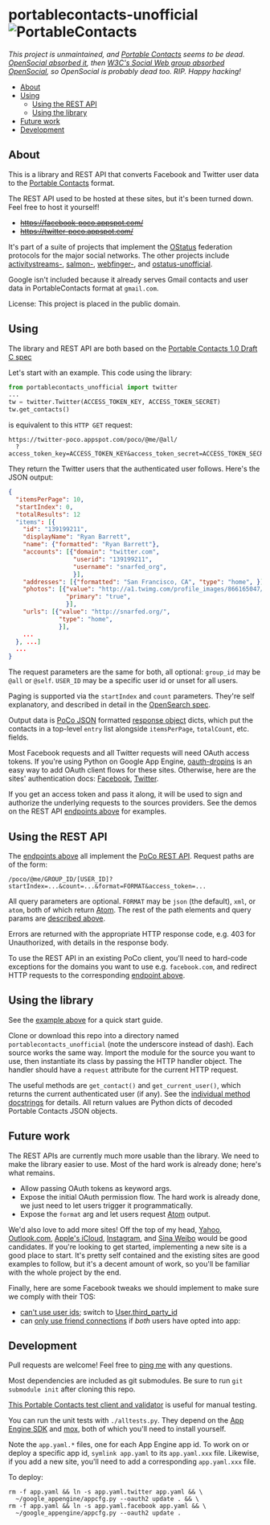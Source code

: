 portablecontacts-unofficial ![PortableContacts](https://raw.github.com/snarfed/portablecontacts-unofficial/master/static/logo.jpg)
===

_This project is unmaintained, and [Portable Contacts](https://en.wikipedia.org/wiki/Portable_Contacts) seems to be dead. [OpenSocial absorbed it](https://en.wikipedia.org/wiki/OpenSocial#mw-content-text), then [W3C's Social Web group absorbed OpenSocial](https://www.w3.org/blog/2014/12/opensocial-foundation-moves-standards-work-to-w3c-social-web-activity/), so OpenSocial is probably dead too. RIP. Happy hacking!_


  * [About](#about)
  * [Using](#using)
    * [Using the REST API](#using-the-REST-API)
    * [Using the library](#using-the-library)
  * [Future work](#future-work)
  * [Development](#development)


About
---

This is a library and REST API that converts Facebook and Twitter user data to the [Portable Contacts](http://portablecontacts.net/) format.

The REST API used to be hosted at these sites, but it's been turned down. Feel free to host it yourself!

* ~~https://facebook-poco.appspot.com/~~
* ~~https://twitter-poco.appspot.com/~~

It's part of a suite of projects that implement the [OStatus](http://ostatus.org/) federation protocols for the major social networks. The other projects include [activitystreams-](https://github.com/snarfed/activitystreams-unofficial), [salmon-](https://github.com/snarfed/salmon-unofficial), [webfinger-](https://github.com/snarfed/webfinger-unofficial), and [ostatus-unofficial](https://github.com/snarfed/ostatus-unofficial).

Google isn't included because it already serves Gmail contacts and user data in PortableContacts format at `gmail.com`.

License: This project is placed in the public domain.


Using
---

The library and REST API are both based on the [Portable Contacts 1.0 Draft C spec](http://portablecontacts.net/draft-spec.html)

Let's start with an example. This code using the library:

```python
from portablecontacts_unofficial import twitter
...
tw = twitter.Twitter(ACCESS_TOKEN_KEY, ACCESS_TOKEN_SECRET)
tw.get_contacts()
```

is equivalent to this `HTTP GET` request:

```
https://twitter-poco.appspot.com/poco/@me/@all/
  ?access_token_key=ACCESS_TOKEN_KEY&access_token_secret=ACCESS_TOKEN_SECRET
```

They return the Twitter users that the authenticated user follows. Here's the JSON output:

```json
{
  "itemsPerPage": 10,
  "startIndex": 0,
  "totalResults": 12
  "items": [{
    "id": "139199211",
    "displayName": "Ryan Barrett",
    "name": {"formatted": "Ryan Barrett"},
    "accounts": [{"domain": "twitter.com",
                  "userid": "139199211",
                  "username": "snarfed_org",
                  }],
    "addresses": [{"formatted": "San Francisco, CA", "type": "home", }],
    "photos": [{"value": "http://a1.twimg.com/profile_images/866165047/ryan_normal.jpg",
                "primary": "true",
                }],
    "urls": [{"value": "http://snarfed.org/",
              "type": "home",
              }],
    ...
  }, ...]
  ...
}
```

The request parameters are the same for both, all optional: `group_id` may be `@all` or `@self`. `USER_ID` may be a specific user id or unset for all users.

Paging is supported via the `startIndex` and `count` parameters. They're self explanatory, and described in detail in the [OpenSearch spec](http://www.opensearch.org/Specifications/OpenSearch/1.1#The_.22count.22_parameter).

Output data is [PoCo JSON](http://portablecontacts.net/draft-spec.html#rfc.section.6.3.4) formatted [response object](http://portablecontacts.net/draft-spec.html#response-format) dicts, which put the contacts in a top-level `entry` list alongside `itemsPerPage`, `totalCount`, etc. fields.

Most Facebook requests and all Twitter requests will need OAuth access tokens. If you're using Python on Google App Engine, [oauth-dropins](https://github.com/snarfed/oauth-dropins) is an easy way to add OAuth client flows for these sites. Otherwise, here are the sites' authentication docs: [Facebook](https://developers.facebook.com/docs/facebook-login/access-tokens/), [Twitter](https://dev.twitter.com/docs/auth/3-legged-authorization).

If you get an access token and pass it along, it will be used to sign and authorize the underlying requests to the sources providers. See the demos on the REST API [endpoints above](#about) for examples.


Using the REST API
---

The [endpoints above](#about) all implement the [PoCo REST API](http://portablecontacts.net/draft-spec.html#anchor7). Request paths are of the form:

```
/poco/@me/GROUP_ID/[USER_ID]?startIndex=...&count=...&format=FORMAT&access_token=...
```

All query parameters are optional. `FORMAT` may be `json` (the default), `xml`, or `atom`, both of which return [Atom](http://www.intertwingly.net/wiki/pie/FrontPage). The rest of the path elements and query params are [described above](#using).

Errors are returned with the appropriate HTTP response code, e.g. 403 for Unauthorized, with details in the response body.

To use the REST API in an existing PoCo client, you'll need to hard-code exceptions for the domains you want to use e.g. `facebook.com`, and redirect HTTP requests to the corresponding [endpoint above](#about).


Using the library
---

See the [example above](#using) for a quick start guide.

Clone or download this repo into a directory named `portablecontacts_unofficial` (note the underscore instead of dash). Each source works the same way. Import the module for the source you want to use, then instantiate its class by passing the HTTP handler object. The handler should have a `request` attribute for the current HTTP request.

The useful methods are `get_contact()` and `get_current_user()`, which returns the current authenticated user (if any). See the [individual method docstrings](https://github.com/snarfed/portablecontacts-unofficial/blob/master/source.py) for details. All return values are Python dicts of decoded Portable Contacts JSON objects.


Future work
---

The REST APIs are currently much more usable than the library. We need to make the library easier to use. Most of the hard work is already done; here's what remains.

  * Allow passing OAuth tokens as keyword args.
  * Expose the initial OAuth permission flow. The hard work is already done, we just need to let users trigger it programmatically.
  * Expose the `format` arg and let users request [Atom](http://www.intertwingly.net/wiki/pie/FrontPage) output.

We'd also love to add more sites! Off the top of my head, [Yahoo](http://yahoo.com/), [Outlook.com](http://msdn.microsoft.com/en-us/library/windows/apps/Hh770846.aspx), [Apple's iCloud](https://www.icloud.com/), [Instagram](http://instagram.com/developer/), and [Sina Weibo](http://en.wikipedia.org/wiki/Sina_Weibo) would be good candidates. If you're looking to get started, implementing a new site is a good place to start. It's pretty self contained and the existing sites are good examples to follow, but it's a decent amount of work, so you'll be familiar with the whole project by the end.

Finally, here are some Facebook tweaks we should implement to make sure we comply with their TOS:

* [can't use user ids](https://developers.facebook.com/policy/#data); switch to [User.third_party_id](https://developers.facebook.com/docs/reference/api/user/)
* can [only use friend connections](https://developers.facebook.com/policy/#data) if *both* users have opted into app:


Development
---

Pull requests are welcome! Feel free to [ping me](http://snarfed.org/about) with any questions.

Most dependencies are included as git submodules. Be sure to run `git submodule init` after cloning this repo.

[This Portable Contacts test client and validator](http://www.plaxo.com/pdata/testClient) is useful for manual testing.

You can run the unit tests with `./alltests.py`. They depend on the [App Engine SDK](https://developers.google.com/appengine/downloads) and [mox](http://code.google.com/p/pymox/), both of which you'll need to install yourself.

Note the `app.yaml.*` files, one for each App Engine app id. To work on or deploy a specific app id, `symlink app.yaml` to its `app.yaml.xxx` file. Likewise, if you add a new site, you'll need to add a corresponding `app.yaml.xxx` file.

To deploy:

```shell
rm -f app.yaml && ln -s app.yaml.twitter app.yaml && \
  ~/google_appengine/appcfg.py --oauth2 update . && \
rm -f app.yaml && ln -s app.yaml.facebook app.yaml && \
  ~/google_appengine/appcfg.py --oauth2 update .
```
